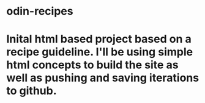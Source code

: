 # odin-recipes
# Inital html based project based on a recipe guideline. I'll be using simple html concepts to build the site as well as pushing and saving iterations to github.